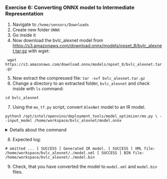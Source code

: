 ### Exercise 6: Converting ONNX model to Intermediate Representation

1. Navigate to `/home/sensors/Downloads`
2. Create new folder `ONNX`
3. Go inside it
4. Now download the bvlc_alexnet model from https://s3.amazonaws.com/download.onnx/models/opset_8/bvlc_alexnet.tar.gz with wget:

` wget https://s3.amazonaws.com/download.onnx/models/opset_8/bvlc_alexnet.tar.gz`

5. Now extract the compressed file: `tar -xvf bvlc_alexnet.tar.gz`
6. Change a directory to an extracted folder, `bvlc_alexnet` and check inside with `ls` command:

`cd bvlc_alexnet`

7. Using the `mo_tf.py` script, convert `AlexNet` model to an IR model.

`python3 /opt/intel/openvino/deployment_tools/model_optimizer/mo.py \
  --input_model /home/workspace/bvlc_alexnet/model.onnx`

<details><summary>Details about the command</summary>
<p>

`/opt/intel/openvino/deployment_tools/model_optimizer/mo.py` - Run `mo.py` python script of Model Optimizer

`--input_model /home/workspace/bvlc_alexnet/model.onnx` - Feed in the ONNX model to the Model Optimizer using `--input_model option`.

</p>
</details>

8. Expected log:

`# omitted ...
[ SUCCESS ] Generated IR model.
[ SUCCESS ] XML file: /home/workspace/bvlc_alexnet/./model.xml
[ SUCCESS ] BIN file: /home/workspace/bvlc_alexnet/./model.bin
`

9. Check, that you have converted the model to `model.xml` and `model.bin` files.
